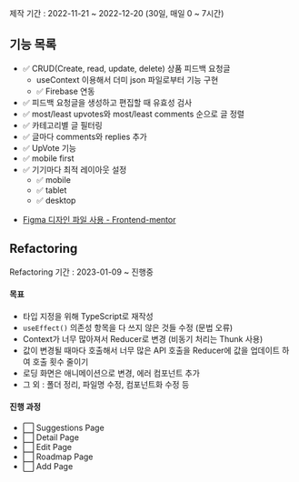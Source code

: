 제작 기간 : 2022-11-21 ~ 2022-12-20 (30일, 매일 0 ~ 7시간)

## 기능 목록

- ✅ CRUD(Create, read, update, delete) 상품 피드백 요청글
  - useContext 이용해서 더미 json 파일로부터 기능 구현
  - ✅ Firebase 연동
- ✅ 피드백 요청글을 생성하고 편집할 때 유효성 검사
- ✅ most/least upvotes와 most/least comments 순으로 글 정렬
- ✅ 카테고리별 글 필터링
- ✅ 글마다 comments와 replies 추가
- ✅ UpVote 기능
- ✅ mobile first
- ✅ 기기마다 최적 레이아웃 설정
  - ✅ mobile
  - ✅ tablet
  - ✅ desktop

* [Figma 디자인 파일 사용 - Frontend-mentor](https://www.frontendmentor.io/challenges/product-feedback-app-wbvUYqjR6)

## Refactoring

Refactoring 기간 : 2023-01-09 ~ 진행중

#### 목표

- 타입 지정을 위해 TypeScript로 재작성
- `useEffect()` 의존성 항목을 다 쓰지 않은 것들 수정 (문법 오류)
- Context가 너무 많아져서 Reducer로 변경 (비동기 처리는 Thunk 사용)
- 값이 변경될 때마다 호출해서 너무 많은 API 호출을 Reducer에 값을 업데이트 하여 호출 횟수 줄이기
- 로딩 화면은 애니메이션으로 변경, 에러 컴포넌트 추가
- 그 외 : 폴더 정리, 파일명 수정, 컴포넌트화 수정 등

#### 진행 과정

- ⬜ Suggestions Page
- ⬜ Detail Page
- ⬜ Edit Page
- ⬜ Roadmap Page
- ⬜ Add Page
